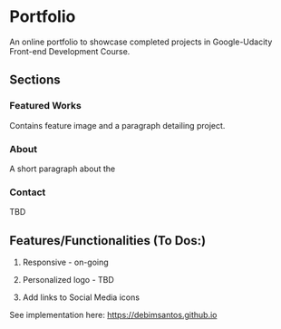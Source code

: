 # Portfolio

An online portfolio to showcase completed projects in Google-Udacity Front-end Development Course.

## Sections

### Featured Works
Contains feature image and a paragraph detailing project.

### About
A short paragraph about the 

### Contact
TBD

## Features/Functionalities (To Dos:)
1) Responsive - on-going

2) Personalized logo - TBD

3) Add links to Social Media icons

See implementation here: https://debimsantos.github.io
